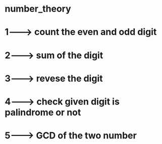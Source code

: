 # number_theory
# 1---> count the even and odd digit
# 2---> sum of the digit
# 3---> revese the digit
# 4---> check given digit is palindrome or not
# 5---> GCD of the two number
